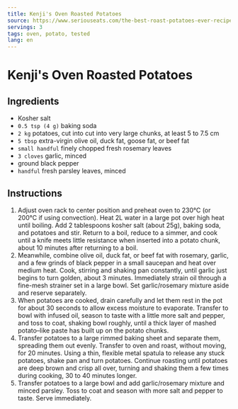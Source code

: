 ```yaml
---
title: Kenji's Oven Roasted Potatoes
source: https://www.seriouseats.com/the-best-roast-potatoes-ever-recipe
servings: 3
tags: oven, potato, tested
lang: en
---
```


# Kenji's Oven Roasted Potatoes

## Ingredients

* Kosher salt
* `0.5 tsp (4 g)` baking soda
* `2 kg` potatoes, cut into cut into very large chunks, at least 5 to 7.5 cm
* `5 tbsp` extra-virgin olive oil, duck fat, goose fat, or beef fat
* `small handful` finely chopped fresh rosemary leaves
* `3 cloves` garlic, minced
* ground black pepper
* `handful` fresh parsley leaves, minced

## Instructions

1. Adjust oven rack to center position and preheat oven to 230°C (or 200°C if using convection). Heat 2L water in a large pot over high heat until boiling. Add 2 tablespoons kosher salt (about 25g), baking soda, and potatoes and stir. Return to a boil, reduce to a simmer, and cook until a knife meets little resistance when inserted into a potato chunk, about 10 minutes after returning to a boil.
1. Meanwhile, combine olive oil, duck fat, or beef fat with rosemary, garlic, and a few grinds of black pepper in a small saucepan and heat over medium heat. Cook, stirring and shaking pan constantly, until garlic just begins to turn golden, about 3 minutes. Immediately strain oil through a fine-mesh strainer set in a large bowl. Set garlic/rosemary mixture aside and reserve separately.
1. When potatoes are cooked, drain carefully and let them rest in the pot for about 30 seconds to allow excess moisture to evaporate. Transfer to bowl with infused oil, season to taste with a little more salt and pepper, and toss to coat, shaking bowl roughly, until a thick layer of mashed potato–like paste has built up on the potato chunks.
1. Transfer potatoes to a large rimmed baking sheet and separate them, spreading them out evenly. Transfer to oven and roast, without moving, for 20 minutes. Using a thin, flexible metal spatula to release any stuck potatoes, shake pan and turn potatoes. Continue roasting until potatoes are deep brown and crisp all over, turning and shaking them a few times during cooking, 30 to 40 minutes longer.
1. Transfer potatoes to a large bowl and add garlic/rosemary mixture and minced parsley. Toss to coat and season with more salt and pepper to taste. Serve immediately.

